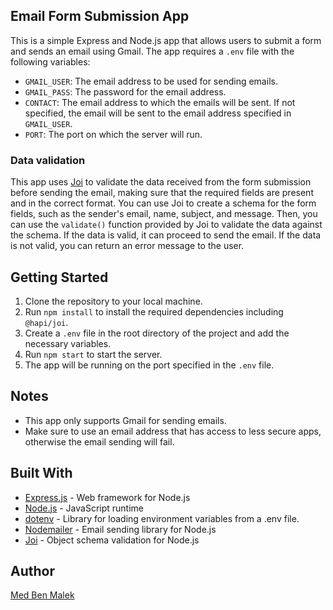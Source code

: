 ## Email Form Submission App

This is a simple Express and Node.js app that allows users to submit a form and sends an email using Gmail. The app requires a `.env` file with the following variables:

- `GMAIL_USER`: The email address to be used for sending emails.
- `GMAIL_PASS`: The password for the email address.
- `CONTACT`: The email address to which the emails will be sent. If not specified, the email will be sent to the email address specified in `GMAIL_USER`.
- `PORT`: The port on which the server will run.

### Data validation
This app uses [Joi](https://hapi.dev/module/joi/) to validate the data received from the form submission before sending the email, making sure that the required fields are present and in the correct format.
You can use Joi to create a schema for the form fields, such as the sender's email, name, subject, and message. Then, you can use the `validate()` function provided by Joi to validate the data against the schema. If the data is valid, it can proceed to send the email. If the data is not valid, you can return an error message to the user.

## Getting Started

1. Clone the repository to your local machine.
2. Run `npm install` to install the required dependencies including `@hapi/joi`.
3. Create a `.env` file in the root directory of the project and add the necessary variables.
4. Run `npm start` to start the server.
5. The app will be running on the port specified in the `.env` file.

## Notes

- This app only supports Gmail for sending emails.
- Make sure to use an email address that has access to less secure apps, otherwise the email sending will fail.

## Built With

- [Express.js](https://expressjs.com/) - Web framework for Node.js
- [Node.js](https://nodejs.org/) - JavaScript runtime
- [dotenv](https://www.npmjs.com/package/dotenv) - Library for loading environment variables from a .env file.
- [Nodemailer](https://nodemailer.com/about/) - Email sending library for Node.js
- [Joi](https://hapi.dev/module/joi/) - Object schema validation for Node.js

## Author

[Med Ben Malek](https://medbenmalek.me/)
